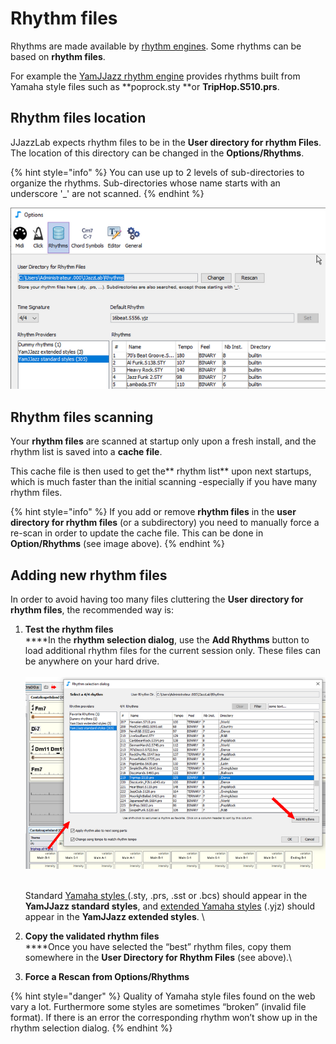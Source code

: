 # Rhythm files

Rhythms are made available by [rhythm engines](../rhythm-engines/overview.md). Some rhythms can be based on **rhythm files**.&#x20;

For example the [YamJJazz rhythm engine](../rhythm-engines/yamjjazz-rhythm-engine/) provides rhythms built from Yamaha style files such as **poprock.sty **or **TripHop.S510.prs**.

## Rhythm files location <a href="rhythm-files-location" id="rhythm-files-location"></a>

JJazzLab expects rhythm files to be in the **User directory for rhythm Files**. The location of this directory can be changed in the **Options/Rhythms**.&#x20;

{% hint style="info" %}
You can use up to 2 levels of sub-directories to organize the rhythms. Sub-directories whose name starts with an underscore '\_' are not scanned.
{% endhint %}

![](../.gitbook/assets/UserDirForRhythmFiles.png)

## Rhythm files scanning <a href="rhythm-files-scanning" id="rhythm-files-scanning"></a>

Your **rhythm files** are scanned at startup only upon a fresh install, and the rhythm list is saved into a **cache file**.

This cache file is then used to get the** rhythm list** upon next startups, which is much faster than the initial scanning -especially if you have many rhythm files.&#x20;

{% hint style="info" %}
If you add or remove **rhythm files** in the **user directory for rhythm files** (or a subdirectory) you need to manually force a re-scan in order to update the cache file. This can be done in **Option/Rhythms** (see image above).
{% endhint %}

## Adding new rhythm files <a href="adding-new-rhythm-files" id="adding-new-rhythm-files"></a>

In order to avoid having too many files cluttering the **User directory for rhythm files**, the recommended way is:

1.  **Test the rhythm files**\
    ****In the **rhythm selection dialog**, use the **Add Rhythms** button to load additional rhythm files for the current session only. These files can be anywhere on your hard drive.\
    \
    &#x20;![](../.gitbook/assets/AddRhythmsButton.png)&#x20;

    \
    Standard [Yamaha styles ](../rhythm-engines/yamjjazz-rhythm-engine/yamaha-styles.md)(.sty, .prs, .sst or .bcs) should appear in the **YamJJazz standard styles**, and [extended Yamaha styles](../rhythm-engines/yamjjazz-rhythm-engine/extended-yamaha-styles.md) (.yjz) should appear in the **YamJJazz extended styles**. \

2. **Copy the validated rhythm files**\
   ****Once you have selected the “best” rhythm files, copy them somewhere in the **User Directory for Rhythm Files** (see above).\

3. **Force a Rescan from Options/Rhythms**

{% hint style="danger" %}
Quality of Yamaha style files found on the web vary a lot. Furthermore some styles are sometimes “broken” (invalid file format). If there is an error the corresponding rhythm won’t show up in the rhythm selection dialog.
{% endhint %}
